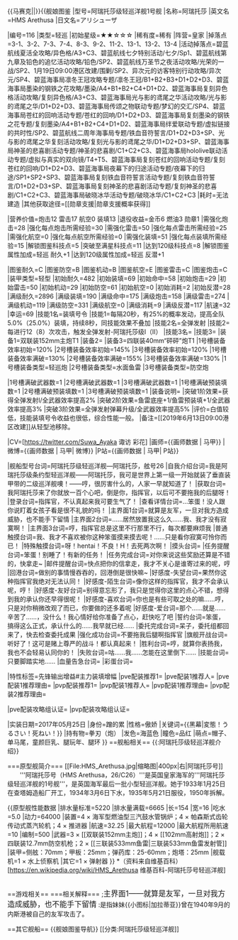 {{马赛克||<!--模糊度（默认10）-->}}{{舰娘图鉴
|型号=阿瑞托莎级轻巡洋舰1号舰
|名称=阿瑞托莎
|英文名=HMS Arethusa
|日文名=アリシューザ

|编号=116
|类型=轻巡
|初始星级=★★☆☆☆
|稀有度=稀有
|阵营=皇家
|掉落点=3-1、3-2、7-3、7-4、8-3、9-2、11-2、13-1、13-2、13-4
|活动掉落点=碧蓝航线夏活全攻略/异色格/A3+C3、碧蓝航线七夕特别活动/七夕/Sp1、碧蓝航线第九章及铅色的追忆活动攻略/铅色/SP2、碧蓝航线万圣节之夜活动攻略/光荣的一战/SP2、1月19日09:00港区改建/围剿/SP2、异次元的访客特别行动攻略/异次元/SP4、碧蓝海事局凛冬王冠攻略专题/凛冬王冠/B1+B2+B3+D1+D2+D3、碧蓝海事局墨染的钢铁之花攻略/墨染/A4+B1+B2+C4+D1+D2、碧蓝海事局复刻异色格活动攻略/复刻异色格/A3+C3、碧蓝海事局光与影的鸢尾之华活动攻略/光与影的鸢尾之华/D1+D2+D3、碧蓝海事局传颂之物联动专题/梦幻的交汇/SP4、碧蓝海事局苍红的回响活动专题/苍红的回响/D1+D2+D3、碧蓝海事局复刻墨染的钢铁之花专题/复刻墨染/A4+B1+B2+C4+D1+D2、碧蓝海事局绊爱联动专题/虚拟链接的共时性/SP2、碧蓝航线二周年海事局专题/铁血音符誓言/D1+D2+D3+SP、光与影的鸢尾之华复刻活动攻略/复刻光与影的鸢尾之华/D1+D2+D3+SP、碧蓝海事局神圣的悲喜剧活动专题/神圣的悲喜剧/C1+C2+C3、碧蓝海事局hololive联动活动专题/虚拟与真实的双向镜/T4+T5、碧蓝海事局复刻苍红的回响活动专题/复刻苍红的回响/D1+D2+D3、碧蓝海事局夜幕下的归途活动专题/夜幕下的归途/SP1+SP2+SP3、碧蓝海事局复刻铁血音符誓言活动专题/复刻铁血音符誓言/D1+D2+D3+SP、碧蓝海事局复刻神圣的悲喜剧活动专题/复刻神圣的悲喜剧/C1+C2+C3、碧蓝海事局破晓冰华活动专题/破晓冰华/C1+C2+C3
|耗时=无法建造
|其他获取途径=[[勋章支援|勋章支援概率获得]]

|营养价值=炮击12  雷击17  航空0  装填13
|退役收益=金币6 燃油3 勋章1
|需强化炮击=28
|强化每点炮击所需经验=30
|需强化雷击=50
|强化每点雷击所需经验=25
|需强化航空=0
|强化每点航空所需经验=0
|需强化装填=51
|强化每点装填所需经验=15
|解锁图鉴科技点=5
|突破至满星科技点=11
|达到120级科技点=8
|解锁图鉴属性加成=轻巡 耐久+1
|达到120级属性加成=轻巡 反潜+1

|图鉴耐久=C
|图鉴防空=B
|图鉴机动=B
|图鉴航空=E
|图鉴雷击=C
|图鉴炮击=C
|装甲类型=轻型
|初始耐久=482
|初始装填=69
|初始命中=58
|初始炮击=29
|初始雷击=50
|初始机动=29
|初始防空=61
|初始航空=0
|初始消耗=2
|初始反潜=28
|满级耐久=2896
|满级装填=190
|满级命中=175
|满级炮击=158
|满级雷击=274
|满级机动=119
|满级防空=331
|满级航空=0
|满级消耗=9
|满级反潜=117
|航速=32
|幸运=69
|技能1名=装填号令
|技能1=每隔20秒，有25%的概率发动，提高全队5.0%（25.0%）装填，持续8秒，同技能效果不叠加
|技能2名=全弹发射
|技能2=每进行12（8）次攻击，触发全弹发射-阿瑞托莎级I（II）
|技能3名=
|技能3=
|装备1=双联装152mm主炮T1
|装备2=
|装备3=四联装40mm“砰砰”炮T1
|1号槽装备效率初始=120%
|2号槽装备效率初始=145%
|3号槽装备效率初始=120%
|1号槽装备效率满破=130%
|2号槽装备效率满破=155%
|3号槽装备效率满破=130%
|1号槽装备类型=轻巡炮
|2号槽装备类型=水面鱼雷
|3号槽装备类型=防空炮
<!--鱼雷底座数不代表武器数，不了解的请勿修改数据。-->
|1号槽满破武器数=1
|2号槽满破武器数=1
|3号槽满破武器数=1
|1号槽满破预装填数=1
|2号槽满破预装填数=1
|3号槽满破预装填数=1
|装备说明=
|突破1阶效果=获得全弹发射l/全武器效率提高2%
|突破2阶效果=鱼雷底座+1/鱼雷预装填+1/全武器效率提高3%
|突破3阶效果=全弹发射弹幕升级/全武器效率提高5%
|评价=白值较低，技能装填号令收益也很低，综合性能一般。
|备注=[[2019年6月13日09:00港区改建]]从轻型池移除。

|CV=[https://twitter.com/Suwa_Ayaka 诹访 彩花]
|画师={{画师数据 | 马甲}}
|微博={{画师数据 | 马甲| 微博}}
|P站={{画师数据 | 马甲| P站}}

|舰船型号台词=阿瑞托莎级轻巡洋舰—阿瑞托莎，舷号26
|自我介绍台词=我是阿瑞托莎级条约型轻巡洋舰——阿瑞托莎，我可是世界上第一级一开始就装了垂直装甲带的二级巡洋舰噢！——哼，很厉害什么的，人家一早就知道了！
|获取台词=我阿瑞托莎来了你就放一百个心吧，倒是你，指挥官，以后可不要拖我的后腿呀！
|登录台词=指挥官，不认真起来我可要生气了！
|查看详情台词=…笨蛋！没人跟你说盯着女孩子看是很不礼貌的吗！
|主界面1台词=就算是友军，一旦对我方造成威胁，也不能手下留情
|主界面2台词=……居然放置我这么久……我、我才没有寂寞啊！
|主界面3台词=哼，指挥官总是这里不行那里不行，每次都要麻烦我
|普通触摸台词=我、我才不喜欢被你这种笨蛋摸来摸去呢！……只是看你寂寞可怜你而已！
|特殊触摸台词=呀！hentai！不良！H！去死两次啊！
|摸头台词=
|任务提醒台词=笨蛋！别睡了！有新的任务！
|任务完成台词=对你来说这些奖励还算是不错的，快拿走~
|邮件提醒台词=快点把你的信拿走，我才不关心是谁寄过来的呢，哼
|回港台词=做别的事情慢吞吞的，回港倒是很快嘛~
|好感度-失望台词=果然你这种指挥官我绝对无法认同！
|好感度-陌生台词=像你这样的指挥官，我才不会承认呢，哼！
|好感度-友好台词=别得意忘形了，我只是觉得你这里的点心不错，想得到我的承认你还早得很呢！
|好感度-喜欢台词=你也是有些可取之处的嘛……哼，只是对你稍微改观了而已，你要做的还多着呢
|好感度-爱台词=那个……就是……辛苦了……，没什么！我心情好给你准备了点心，赶快吃了吧
|誓约台词=笨蛋，搞得这么正式，承认什么的……我早就已经……
|委托完成台词=呆子，委托组都回来了，快去检查委托成果
|强化成功台词=不要拖我后腿啊指挥官
|旗舰开战台词=听好了！这可是赌上尊严的战斗！都认真起来！
|胜利台词=哼，就算你表扬我，我也不会轻易认同你的！
|失败台词=咕……我……怎能在这里倒下……
|技能台词=只要脚踏实地……
|血量告急台词=
|彩蛋台词=

|特性标签=先锋输出增益#主力装填增幅
|pve配装推荐1=
|pve配装1推荐人=
|pve配装1推荐理由=
|pvp配装推荐1=
|pvp配装1推荐人=
|pvp配装1推荐理由=
|pvp配装2推荐理由=

|pve配装攻略组认证=
|pvp配装攻略组认证=

|实装日期=2017年05月25日
|身份=蹭的累
|性格=傲娇
|关键词={{黑幕|変態！うるさい！死ねい！}}
|持有物=拳刃（炮）
|发色=海蓝色
|瞳色=品红
|萌点=帽子、单马尾，童颜巨乳、腿玩年、腿环
}}
==舰船相关==
{{:阿瑞托莎级轻巡洋舰介绍}}


===原型舰简介===
[[File:HMS_Arethusa.jpg|缩略图|400px|右|阿瑞托莎号]]
　　'''阿瑞托莎号（HMS Arethusa，26/C26）'''是英国皇家海军的'''阿瑞托莎级轻巡洋舰的1号舰'''，是英国海军最后一批小型轻巡洋舰。她于1933年1月25日在查塔姆造船厂开工，1934年3月6日下水，1935年5月21日服役，1950年拆解。

{{原型舰性能数据
|排水量标准=5220
|排水量满载=6665
|长=154
|宽=16
|吃水=5.0
|动力=64000
|装置=4 × 海军型燃油型三汽鼓水管锅炉；4 × 帕森斯式齿轮传动式蒸汽轮机；4 × 推进器
|航速=32.25
|最大航程=12000
|最大航程所用航速=10
|编制=500
|武器=3 × [[双联装152mm主炮]]；4 × [[102mm高射炮]]；2 × 四联装12.7mm防空机枪；2 × [[三联装533mm鱼雷|三联装533mm鱼雷发射管]]
|装甲=侧舷：70mm；甲板：25mm；弹药库：25-60mm；炮塔：25mm
|舰载机=1 × 水上侦察机
|其它=1 × 弹射器
}}
*（资料来自维基百科）<ref>[https://en.wikipedia.org/wiki/HMS_Arethusa 维基百科-阿瑞托莎号轻巡洋舰]</ref><br><br>

==游戏相关==
===相关解释===
;<big>主界面1——就算是友军，一旦对我方造成威胁，也不能手下留情</big>
:是指妹妹{{小图标|加拉蒂亚}}曾在1940年9月的内斯港被自己的友军攻击了。

==其它舰船==
{{舰娘图鉴导航}}
[[分类:阿瑞托莎级轻巡洋舰]]
